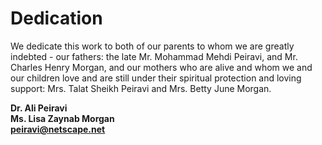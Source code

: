 Dedication
==========

We dedicate this work to both of our parents to whom we are greatly
indebted - our fathers: the late Mr. Mohammad Mehdi Peiravi, and Mr.
Charles Henry Morgan, and our mothers who are alive and whom we and our
children love and are still under their spiritual protection and loving
support: Mrs. Talat Sheikh Peiravi and Mrs. Betty June Morgan.

**Dr. Ali Peiravi**  
**Ms. Lisa Zaynab Morgan**  
**<peiravi@netscape.net>**



